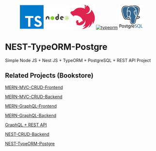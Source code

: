 <p align="center">
  <a href="https://www.typescriptlang.org/" target="_blank" rel="noreferrer"><img src="https://raw.githubusercontent.com/devicons/devicon/master/icons/typescript/typescript-original.svg" alt="typescript" width="80" height="80"/></a>
  <a href="https://nodejs.org" target="_blank" rel="noreferrer"><img src="https://raw.githubusercontent.com/devicons/devicon/master/icons/nodejs/nodejs-original-wordmark.svg" alt="nodejs" width="80" height="80"/></a>
  <a href="https://nestjs.com/" target="_blank" rel="noreferrer"><img src="https://raw.githubusercontent.com/devicons/devicon/master/icons/nestjs/nestjs-plain.svg" alt="nestjs" width="80" height="80"/></a>
  <a href="https://typeorm.io/" target="_blank" rel="noreferrer"><img src="https://typeorm.io/image/favicon/apple-touch-icon.png" alt="typeorm" width="80" height="80"/></a>
  <a href="https://www.postgresql.org" target="_blank" rel="noreferrer"><img src="https://raw.githubusercontent.com/devicons/devicon/master/icons/postgresql/postgresql-original-wordmark.svg" alt="postgresql" width="80" height="80"/></a>
</p>

# NEST-TypeORM-Postgre

Simple Node JS + Nest JS + TypeORM + PostgreSQL + REST API Project

## Related Projects (Bookstore)

[MERN-MVC-CRUD-Frontend](https://github.com/rahathossenmanik/mern-mvc-crud-frontend)

[MERN-MVC-CRUD-Backend](https://github.com/rahathossenmanik/mern-mvc-crud)

[MERN-GraphQL-Frontend](https://github.com/rahathossenmanik/graphql-react-query-request)

[MERN-GraphQL-Backend](https://github.com/rahathossenmanik/mern-graphql-backend)

[GraphQL + REST API](https://github.com/rahathossenmanik/graphql-and-rest-api)

[NEST-CRUD-Backend](https://github.com/rahathossenmanik/nest-crud)

[NEST-TypeORM-Postgre](https://github.com/rahathossenmanik/nest-typeorm-postgre)
